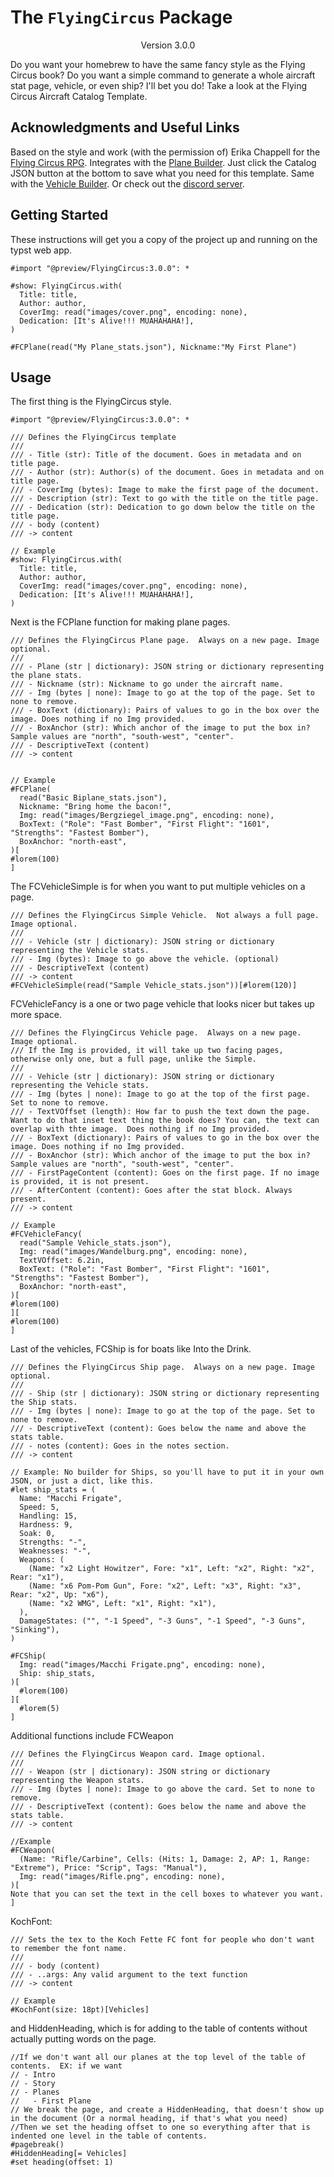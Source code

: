 # The `FlyingCircus` Package
<div align="center">Version 3.0.0</div>

Do you want your homebrew to have the same fancy style as the Flying Circus book? Do you want a simple command to generate a whole aircraft stat page, vehicle, or even ship?  I'll bet you do! Take a look at the Flying Circus Aircraft Catalog Template. 

## Acknowledgments and Useful Links

Based on the style and work (with the permission of) Erika Chappell for the [Flying Circus RPG](https://opensketch.itch.io/flying-circus).
Integrates with the [Plane Builder](https://tetragramm.github.io/PlaneBuilder/index.html). Just click the Catalog JSON button at the bottom to save what you need for this template.
Same with the [Vehicle Builder](https://tetragramm.github.io/VehicleBuilder/).
Or check out the [discord server](https://discord.gg/HKdyUuvmcb).

## Getting Started

These instructions will get you a copy of the project up and running on the typst web app. 

```typ
#import "@preview/FlyingCircus:3.0.0": *

#show: FlyingCircus.with(
  Title: title,
  Author: author,
  CoverImg: read("images/cover.png", encoding: none),
  Dedication: [It's Alive!!! MUAHAHAHA!],
)

#FCPlane(read("My Plane_stats.json"), Nickname:"My First Plane")
```

## Usage

The first thing is the FlyingCircus style.

```typ
#import "@preview/FlyingCircus:3.0.0": *

/// Defines the FlyingCircus template
///
/// - Title (str): Title of the document. Goes in metadata and on title page.
/// - Author (str): Author(s) of the document. Goes in metadata and on title page.
/// - CoverImg (bytes): Image to make the first page of the document.
/// - Description (str): Text to go with the title on the title page.
/// - Dedication (str): Dedication to go down below the title on the title page.
/// - body (content)
/// -> content

// Example
#show: FlyingCircus.with(
  Title: title,
  Author: author,
  CoverImg: read("images/cover.png", encoding: none),
  Dedication: [It's Alive!!! MUAHAHAHA!],
)
```

Next is the FCPlane function for making plane pages.
```type
/// Defines the FlyingCircus Plane page.  Always on a new page. Image optional.
///
/// - Plane (str | dictionary): JSON string or dictionary representing the plane stats.
/// - Nickname (str): Nickname to go under the aircraft name.
/// - Img (bytes | none): Image to go at the top of the page. Set to none to remove.
/// - BoxText (dictionary): Pairs of values to go in the box over the image. Does nothing if no Img provided.
/// - BoxAnchor (str): Which anchor of the image to put the box in?  Sample values are "north", "south-west", "center".
/// - DescriptiveText (content)
/// -> content


// Example
#FCPlane(
  read("Basic Biplane_stats.json"),
  Nickname: "Bring home the bacon!",
  Img: read("images/Bergziegel_image.png", encoding: none),
  BoxText: ("Role": "Fast Bomber", "First Flight": "1601", "Strengths": "Fastest Bomber"),
  BoxAnchor: "north-east",
)[
#lorem(100)
]
```

The FCVehicleSimple is for when you want to put multiple vehicles on a page.
```typ
/// Defines the FlyingCircus Simple Vehicle.  Not always a full page. Image optional.
///
/// - Vehicle (str | dictionary): JSON string or dictionary representing the Vehicle stats.
/// - Img (bytes): Image to go above the vehicle. (optional)
/// - DescriptiveText (content)
/// -> content
#FCVehicleSimple(read("Sample Vehicle_stats.json"))[#lorem(120)]
```

FCVehicleFancy is a one or two page vehicle that looks nicer but takes up more space.
```typ
/// Defines the FlyingCircus Vehicle page.  Always on a new page. Image optional.
/// If the Img is provided, it will take up two facing pages, otherwise only one, but a full page, unlike the Simple.
///
/// - Vehicle (str | dictionary): JSON string or dictionary representing the Vehicle stats.
/// - Img (bytes | none): Image to go at the top of the first page. Set to none to remove.
/// - TextVOffset (length): How far to push the text down the page. Want to do that inset text thing the book does? You can, the text can overlap with thte image.  Does nothing if no Img provided.
/// - BoxText (dictionary): Pairs of values to go in the box over the image. Does nothing if no Img provided.
/// - BoxAnchor (str): Which anchor of the image to put the box in?  Sample values are "north", "south-west", "center".
/// - FirstPageContent (content): Goes on the first page. If no image is provided, it is not present.
/// - AfterContent (content): Goes after the stat block. Always present.
/// -> content

// Example 
#FCVehicleFancy(
  read("Sample Vehicle_stats.json"),
  Img: read("images/Wandelburg.png", encoding: none),
  TextVOffset: 6.2in,
  BoxText: ("Role": "Fast Bomber", "First Flight": "1601", "Strengths": "Fastest Bomber"),
  BoxAnchor: "north-east",
)[
#lorem(100)
][
#lorem(100)
]
```

Last of the vehicles, FCShip is for boats like Into the Drink.
```typ
/// Defines the FlyingCircus Ship page.  Always on a new page. Image optional.
///
/// - Ship (str | dictionary): JSON string or dictionary representing the Ship stats.
/// - Img (bytes | none): Image to go at the top of the page. Set to none to remove.
/// - DescriptiveText (content): Goes below the name and above the stats table.
/// - notes (content): Goes in the notes section.
/// -> content

// Example: No builder for Ships, so you'll have to put it in your own JSON, or just a dict, like this.
#let ship_stats = (
  Name: "Macchi Frigate",
  Speed: 5,
  Handling: 15,
  Hardness: 9,
  Soak: 0,
  Strengths: "-",
  Weaknesses: "-",
  Weapons: (
    (Name: "x2 Light Howitzer", Fore: "x1", Left: "x2", Right: "x2", Rear: "x1"),
    (Name: "x6 Pom-Pom Gun", Fore: "x2", Left: "x3", Right: "x3", Rear: "x2", Up: "x6"),
    (Name: "x2 WMG", Left: "x1", Right: "x1"),
  ),
  DamageStates: ("", "-1 Speed", "-3 Guns", "-1 Speed", "-3 Guns", "Sinking"),
)

#FCShip(
  Img: read("images/Macchi Frigate.png", encoding: none),
  Ship: ship_stats,
)[
  #lorem(100)
][
  #lorem(5)
]
```

Additional functions include FCWeapon
```typ
/// Defines the FlyingCircus Weapon card. Image optional.
///
/// - Weapon (str | dictionary): JSON string or dictionary representing the Weapon stats.
/// - Img (bytes | none): Image to go above the card. Set to none to remove.
/// - DescriptiveText (content): Goes below the name and above the stats table.
/// -> content

//Example 
#FCWeapon(
  (Name: "Rifle/Carbine", Cells: (Hits: 1, Damage: 2, AP: 1, Range: "Extreme"), Price: "Scrip", Tags: "Manual"),
  Img: read("images/Rifle.png", encoding: none),
)[
Note that you can set the text in the cell boxes to whatever you want.
]
```

KochFont:
```typ
/// Sets the tex to the Koch Fette FC font for people who don't want to remember the font name.
///
/// - body (content)
/// - ..args: Any valid argument to the text function
/// -> content

// Example 
#KochFont(size: 18pt)[Vehicles]
```

and HiddenHeading, which is for adding to the table of contents without actually putting words on the page.
```typ
//If we don't want all our planes at the top level of the table of contents.  EX: if we want
// - Intro
// - Story
// - Planes 
//   - First Plane
// We break the page, and create a HiddenHeading, that doesn't show up in the document (Or a normal heading, if that's what you need)
//Then we set the heading offset to one so everything after that is indented one level in the table of contents.
#pagebreak()
#HiddenHeading[= Vehicles]
#set heading(offset: 1)
```
